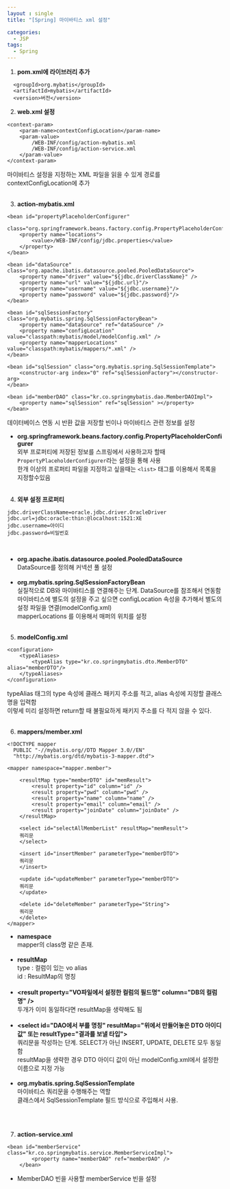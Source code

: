 ```yaml
---
layout : single
title: "[Spring] 마이바티스 xml 설정"

categories:
  - JSP
tags:
  - Spring
---
```



1. **pom.xml에 라이브러리 추가**

~~~
  <groupId>org.mybatis</groupId>
  <artifactId>mybatis</artifactId>
  <version>버전</version>
~~~


2. **web.xml 설정**

~~~
<context-param>
	<param-name>contextConfigLocation</param-name>
	<param-value>
		/WEB-INF/config/action-mybatis.xml
		/WEB-INF/config/action-service.xml
	</param-value>
</context-param>
~~~

마이바티스 설정을 지정하는 XML 파일을 읽을 수 있게 경로를 contextConfigLocation에 추가<br><br>

3. **action-mybatis.xml**

~~~
<bean id="propertyPlaceholderConfigurer" 
				class="org.springframework.beans.factory.config.PropertyPlaceholderConfigurer">
	<property name="locations">
		<value>/WEB-INF/config/jdbc.properties</value>
	</property>
</bean>
	
<bean id="dataSource" class="org.apache.ibatis.datasource.pooled.PooledDataSource">
	<property name="driver" value="${jdbc.driverClassName}" />
	<property name="url" value="${jdbc.url}"/>
	<property name="username" value="${jdbc.username}"/>
	<property name="password" value="${jdbc.password}"/>
</bean>
	
<bean id="sqlSessionFactory" class="org.mybatis.spring.SqlSessionFactoryBean">
	<property name="dataSource" ref="dataSource" />
	<property name="configLocation" value="classpath:mybatis/model/modelConfig.xml" />
	<property name="mapperLocations" value="classpath:mybatis/mappers/*.xml" />
</bean>
	
<bean id="sqlSession" class="org.mybatis.spring.SqlSessionTemplate">
	<constructor-arg index="0" ref="sqlSessionFactory"></constructor-arg>
</bean>
	
<bean id="memberDAO" class="kr.co.springmybatis.dao.MemberDAOImpl">
	<property name="sqlSession" ref="sqlSession" ></property>
</bean>
~~~

데이터베이스 연동 시 반환 값을 저장할 빈이나 마이바티스 관련 정보를 설정

 - **org.springframework.beans.factory.config.PropertyPlaceholderConfigurer**<br>외부 프로퍼티에 저장된 정보를 스프링에서 사용하고자 할때 ``PropertyPlaceholderConfigurer``라는 설정을 통해 사용<br>한개 이상의 프로퍼티 파일을 지정하고 싶을때는 ``<list>`` 태그를 이용해서 목록을 지정할수있음<br><Br>
 
4. **외부 설정 프로퍼티**
  
~~~
jdbc.driverClassName=oracle.jdbc.driver.OracleDriver
jdbc.url=jdbc:oracle:thin:@localhost:1521:XE
jdbc.username=아이디
jdbc.password=비밀번호
~~~

<br>

- **org.apache.ibatis.datasource.pooled.PooledDataSource**<br>DataSource를 정의해 커넥션 풀 설정<br><Br>
- **org.mybatis.spring.SqlSessionFactoryBean**<br>실질적으로 DB와 마이바티스를 연결해주는 단계. DataSource를 참조해서 연동함<br>마이바티스에 별도의 설정을 주고 싶으면 configLocation 속성을 추가해서 별도의 설정 파일을 연결(modelConfig.xml)<br>mapperLocations 를 이용해서 매퍼의 위치를 설정<br><br>

5. **modelConfig.xml**
  
~~~
<configuration>
	<typeAliases>
		<typeAlias type="kr.co.springmybatis.dto.MemberDTO" alias="memberDTO"/>
	</typeAliases>
</configuration>
~~~
  
typeAlias 태그의 type 속성에 클래스 패키지 주소를 적고, alias 속성에 지정할 클래스 명을 입력함<br>이렇세 미리 설정하면 return할 때 불필요하게 패키지 주소를 다 적지 않을 수 있다.<br><br>

6. **mappers/member.xml**
~~~
<!DOCTYPE mapper
  PUBLIC "-//mybatis.org//DTD Mapper 3.0//EN"
  "http://mybatis.org/dtd/mybatis-3-mapper.dtd">
  
<mapper namespace="mapper.member">

	<resultMap type="memberDTO" id="memResult">	
		<result property="id" column="id" />
		<result property="pwd" column="pwd" />
		<result property="name" column="name" />
		<result property="email" column="email" />
		<result property="joinDate" column="joinDate" />
	</resultMap>
														
	<select id="selectAllMemberList" resultMap="memResult">
    쿼리문
	</select>
	
	<insert id="insertMember" parameterType="memberDTO">
    쿼리문
	</insert>
	
	<update id="updateMember" parameterType="memberDTO">
    쿼리문
	</update>
	
	<delete id="deleteMember" parameterType="String">
    쿼리문
	</delete>
</mapper>  
~~~
  
- **namespace**<br>mapper의 class명 같은 존재.<br><br>
- **resultMap**<br>type : 컬럼이 있는 vo alias<br>id : ResultMap의 명칭<br><br>
- **\<result property="VO파일에서 설정한 컬럼의 필드명" column="DB의 컬럼명" />**<br>두개가 이미 동일하다면 resultMap을 생략해도 됨<br><br>
- **\<select id="DAO에서 부를 명칭" resultMap="위에서 만들어놓은 DTO 아이디 값" 또는 resultType="결과를 보낼 타입">**<br>쿼리문을 작성하는 단계. SELECT가 아닌 INSERT, UPDATE, DELETE 모두 동일함<BR>resultMap을 생략한 경우 DTO 아이디 값이 아닌 modelConfig.xml에서 설정한 이름으로 지정 가능<br><br>
- **org.mybatis.spring.SqlSessionTemplate**<br>마이바티스 쿼리문을 수행해주는 역할<br> 클래스에서 SqlSessionTemplate 필드 방식으로 주입해서 사용.<br><br>

<br>

7. **action-service.xml**
```
<bean id="memberService" class="kr.co.springmybatis.service.MemberServiceImpl">
		<property name="memberDAO" ref="memberDAO" />
	</bean>
```
 - MemberDAO 빈을 사용할 memberService 빈을 설정
 
